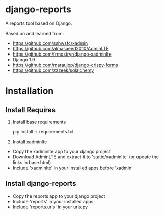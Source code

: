 # django-reports

A reports tool based on Django.

Based on and learned from:

- https://github.com/sshwsfc/xadmin
- https://github.com/almasaeed2010/AdminLTE
- https://github.com/frmdstryr/django-xadminlte
- Django 1.9
- https://github.com/maraujop/django-crispy-forms
- https://github.com/zzzeek/sqlalchemy


# Installation
## Install  Requires 
1. Install base requirements

    pip install -r requirements.txt
    
2. Install xadminlte
- Copy the xadminlte app to your django project
- Download AdminLTE and extract it to 'static/xadminlte' (or update the links in base.html)
- Include 'xadminlte' in your installed apps before 'xadmin'

## Install django-reports
- Copy the reports app to your django project
- Include 'reports' in your installed apps
- Include 'reports.urls' in your urls.py